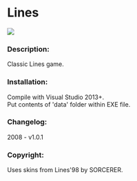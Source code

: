 # Lines
<img src='http://oi62.tinypic.com/2ps278m.jpg' />

<h3>Description:</h3>
Classic Lines game.

<h3>Installation:</h3>
Compile with Visual Studio 2013+.<br>
Put contents of 'data' folder within EXE file.

<h3>Changelog:</h3>
2008 - v1.0.1

<h3>Copyright:</h3>
Uses skins from Lines'98 by SORCERER.
